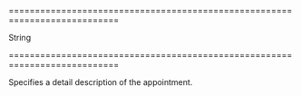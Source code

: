 <!--**
/*-------------------------------------------
    Auto-generated file. Do not modify.
-------------------------------------------

**-->
===========================================================================
<!--type-->String<!--/type-->
===========================================================================

<!--shortDescription-->
Specifies a detail description of the appointment.
<!--/shortDescription-->

<!--fullDescription-->

<!--/fullDescription-->